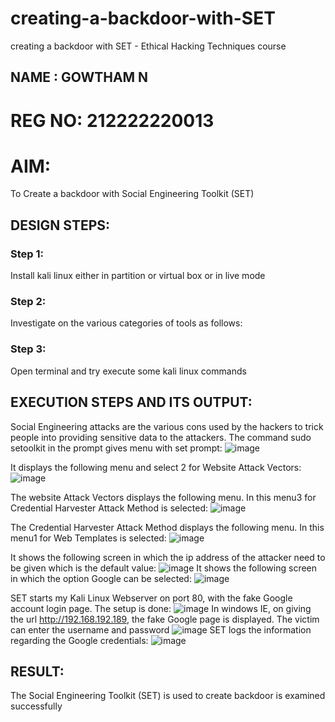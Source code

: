 # creating-a-backdoor-with-SET
creating a backdoor with SET - Ethical Hacking Techniques course
## NAME : GOWTHAM N
# REG NO: 212222220013
# AIM:
To Create a backdoor with Social Engineering Toolkit (SET)

## DESIGN STEPS:

### Step 1:

Install kali linux either in partition or virtual box or in live mode


### Step 2:

Investigate on the various categories of tools as follows:

### Step 3:

Open terminal and try execute some kali linux commands

## EXECUTION STEPS AND ITS OUTPUT:
Social Engineering attacks are the various cons used by the hackers to trick people into providing sensitive data to the attackers. 
The command sudo setoolkit in the prompt gives menu with set prompt:
![image](https://github.com/user-attachments/assets/c3a8ccd5-685b-4a77-92aa-972ba64cc409)

It displays the following menu and select 2 for Website Attack Vectors:
![image](https://github.com/user-attachments/assets/22681247-1a23-46df-983d-50e39e132f76)

The website Attack Vectors displays the following menu. In this menu3 for Credential Harvester Attack Method is selected:
![image](https://github.com/user-attachments/assets/60578e77-9f25-455f-85e1-fb7a2b3b2484)

The Credential Harvester Attack Method displays the following menu. In this menu1 for Web Templates is selected:
![image](https://github.com/user-attachments/assets/ba3496ed-b959-4272-b6fa-25c910f72a7f)

It shows the following screen in which the ip address of the attacker need to be given which is the default value:
![image](https://github.com/user-attachments/assets/07d0612a-bfa2-48b3-8ddb-5daca7ad8436)
It shows the following screen in which the option Google can be selected:
![image](https://github.com/user-attachments/assets/a50c933c-a529-4e6c-a19b-cc0ecbad0506)

SET starts my Kali Linux Webserver on port 80, with the fake Google account login page. The setup is done:
![image](https://github.com/user-attachments/assets/2d179e4f-9f5a-4bf1-81c1-6f603e65902e)
In windows IE, on giving the url http://192.168.192.189, the fake Google page is displayed. The victim can enter the username and password
![image](https://github.com/user-attachments/assets/8ebbe337-84a6-4872-a023-bbc1f5c37e76)
SET logs the information regarding the Google credentials:
![image](https://github.com/user-attachments/assets/68ccd9a4-8927-4b68-9a5f-f21a305ee3ea)


## RESULT:
The Social Engineering Toolkit (SET) is used to create backdoor is  examined successfully
